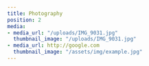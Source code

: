 ```yaml
---
title: Photography
position: 2
media:
- media_url: "/uploads/IMG_9031.jpg"
  thumbnail_image: "/uploads/IMG_9031.jpg"
- media_url: http://google.com
  thumbnail_image: "/assets/img/example.jpg"
---
```


